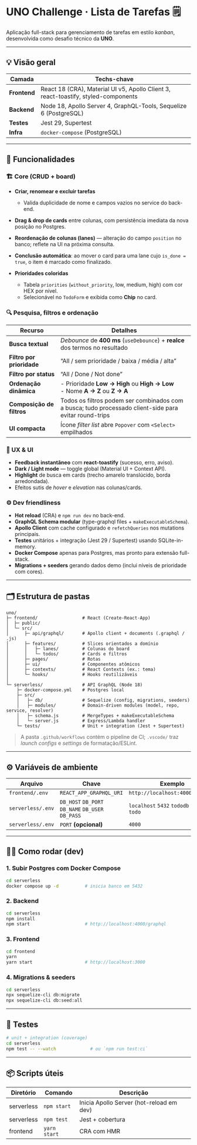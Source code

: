 # UNO Challenge · Lista de Tarefas 🗒️

Aplicação full-stack para gerenciamento de tarefas em estilo *kanban*, desenvolvida como desafio técnico da **UNO**.

---

## 💡 Visão geral

| Camada      | Techs-chave                                                                                           |
|-------------|--------------------------------------------------------------------------------------------------------|
| **Frontend**| React 18 (CRA), Material UI v5, Apollo Client 3, react-toastify, styled-components                     |
| **Backend** | Node 18, Apollo Server 4, GraphQL-Tools, Sequelize 6 (PostgreSQL)                                      |
| **Testes**  | Jest 29, Supertest                                                                                    |
| **Infra**   | `docker-compose` (PostgreSQL)|

---

## 🚀 Funcionalidades

### 🏗️ Core (CRUD + board)

* **Criar, renomear e excluir tarefas**

  * Valida duplicidade de nome e campos vazios no service do back-end.
* **Drag & drop de cards** entre colunas, com persistência imediata da nova posição no Postgres.
* **Reordenação de colunas (lanes)** — alteração do campo `position` no banco; reflete na UI na próxima consulta.
* **Conclusão automática**: ao mover o card para uma lane cujo `is_done = true`, o item é marcado como finalizado.
* **Prioridades coloridas**

  * Tabela `priorities` (`without_priority`, low, medium, high) com cor HEX por nível.
  * Selecionável no `TodoForm` e exibida como **Chip** no card.

### 🔍 Pesquisa, filtros e ordenação

| Recurso                   | Detalhes                                                                                               |
| ------------------------- | ------------------------------------------------------------------------------------------------------ |
| **Busca textual**         | *Debounce* de **400 ms** (`useDebounce`) + **realce** dos termos no resultado                          |
| **Filtro por prioridade** | “All / sem prioridade / baixa / média / alta”                                                          |
| **Filtro por status**     | “All / Done / Not done”                                                                                |
| **Ordenação dinâmica**    | - Prioridade **Low → High** ou **High → Low**<br>- Nome **A → Z** ou **Z → A**                         |
| **Composição de filtros** | Todos os filtros podem ser combinados com a busca; tudo processado client-side para evitar round-trips |
| **UI compacta**           | Ícone *filter list* abre `Popover` com `<Select>` empilhados                                           |

### 💎 UX & UI

* **Feedback instantâneo** com **react-toastify** (sucesso, erro, aviso).
* **Dark / Light mode** — toggle global (Material UI + Context API).
* **Highlight** de busca em cards (trecho amarelo translúcido, borda arredondada).
* Efeitos sutis de *hover* e *elevation* nas colunas/cards.

### ⚙️ Dev friendliness

* **Hot reload** (CRA) e `npm run dev` no back-end.
* **GraphQL Schema modular** (type-graphql files + `makeExecutableSchema`).
* **Apollo Client** com cache configurado e `refetchQueries` nos mutations principais.
* **Testes** unitários + integração (Jest 29 / Supertest) usando SQLite-in-memory.
* **Docker Compose** apenas para Postgres, mas pronto para extensão full-stack.
* **Migrations + seeders** gerando dados demo (inclui níveis de prioridade com cores).


---

## 🗂️ Estrutura de pastas

```text
uno/
├─ frontend/                 # React (Create-React-App)
│  ├─ public/
│  └─ src/
│      ├─ api/graphql/       # Apollo client + documents (.graphql / .js)
│      ├─ features/          # Slices orientados a domínio
│      │   ├─ lanes/         # Colunas do board
│      │   └─ todos/         # Cards e filtros
│      ├─ pages/             # Rotas
│      ├─ ui/                # Componentes atômicos
│      ├─ contexts/          # React Contexts (ex.: tema)
│      └─ hooks/             # Hooks reutilizáveis
│
└─ serverless/               # API GraphQL (Node 18)
    ├─ docker-compose.yml    # Postgres local
    ├─ src/
    │   ├─ db/               # Sequelize (config, migrations, seeders)
    │   ├─ modules/          # Domain-driven modules (model, repo, service, resolver)
    │   ├─ schema.js         # MergeTypes + makeExecutableSchema
    │   └─ server.js         # Express/Lambda handler
    └─ tests/                # Unit + integration (Jest + Supertest)
````

> A pasta `.github/workflows` contém o pipeline de CI; `.vscode/` traz *launch configs* e *settings* de formatação/ESLint.

---

## ⚙️ Variáveis de ambiente

| Arquivo           | Chave                                             | Exemplo                                   |
| ----------------- | ------------------------------------------------- | ----------------------------------------- |
| `frontend/.env`   | `REACT_APP_GRAPHQL_URI`                           | `http://localhost:4000/graphql`           |
| `serverless/.env` | `DB_HOST` `DB_PORT` `DB_NAME` `DB_USER` `DB_PASS` | `localhost` `5432` `tododb` `todo` `todo` |
| `serverless/.env` | `PORT` **(opcional)**                             | `4000`                                    |

---

## 🏃‍♂️ Como rodar (dev)

### 1. Subir Postgres com Docker Compose

```bash
cd serverless
docker compose up -d          # inicia banco em 5432
```

### 2. Backend

```bash
cd serverless
npm install
npm start                     # http://localhost:4000/graphql
```

### 3. Frontend

```bash
cd frontend
yarn
yarn start                    # http://localhost:3000
```

### 4. Migrations & seeders

```bash
cd serverless
npx sequelize-cli db:migrate
npx sequelize-cli db:seed:all
```

---

## 🧪 Testes

```bash
# unit + integration (coverage)
cd serverless
npm test -- --watch             # ou `npm run test:ci`
```

---

## 📦 Scripts úteis

| Diretório           | Comando      | Descrição                                  |
| ------------------- | ------------ | ------------------------------------------ |
| serverless          | `npm start`  | Inicia Apollo Server (hot-reload em dev)   |
| serverless          | `npm test`   | Jest + cobertura                           |
| frontend            | `yarn start` | CRA com HMR                                |

